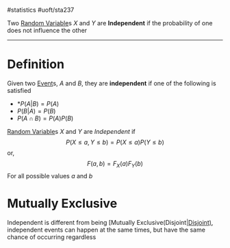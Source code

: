#statistics #uoft/sta237 

Two [Random Variable](../../STA238/STA238%20Notes/Random%20Variable.md)s $X$ and $Y$ are **Independent** if the probability of one does not influence the other

---
# Definition
Given two [Event](Event.md)s, *A* and *B*, they are **independent** if one of the following is satisfied
- *$P(A|B) = P(A)$
- $P(B|A) = P(B)$
- $P(A\cap B) = P(A)P(B)$ 

[Random Variable](../../STA238/STA238%20Notes/Random%20Variable.md)s $X$ and $Y$ are *Independent* if $$P(X\leq a,Y\leq b)=P(X\leq a)P(Y\leq b)$$or, $$F(a,b)=F_{X}(a)F_{Y}(b)$$For all possible values $a$ and $b$ 

# Mutually Exclusive
Independent is different from being [Mutually Exclusive(Disjoint|[Disjoint)](Mutually%20Exclusive(Disjoint)]]), independent events can happen at the same times, but have the same chance of occurring regardless

